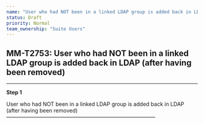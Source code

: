```yaml
---
name: "User who had NOT been in a linked LDAP group is added back in LDAP (after having been removed)"
status: Draft
priority: Normal
team_ownership: "Suite Users"
---
```


## MM-T2753: User who had NOT been in a linked LDAP group is added back in LDAP (after having been removed)

---

**Step 1**

User who had NOT been in a linked LDAP group is added back in LDAP (after having been removed)\
————————————————————————————
